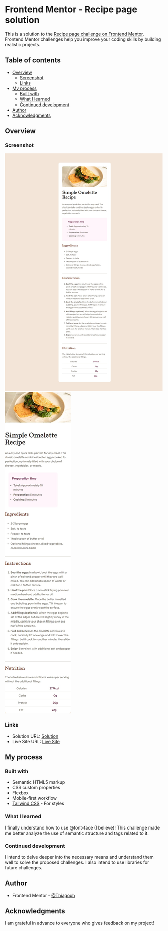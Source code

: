 # Frontend Mentor - Recipe page solution

This is a solution to the [Recipe page challenge on Frontend Mentor](https://www.frontendmentor.io/challenges/recipe-page-KiTsR8QQKm). Frontend Mentor challenges help you improve your coding skills by building realistic projects.

## Table of contents

- [Overview](#overview)
  - [Screenshot](#screenshot)
  - [Links](#links)
- [My process](#my-process)
  - [Built with](#built-with)
  - [What I learned](#what-i-learned)
  - [Continued development](#continued-development)
- [Author](#author)
- [Acknowledgments](#acknowledgments)

## Overview

### Screenshot

![desktop screenshot](./design/desktop-screenshot.jpeg)
![mobile screenshot](./design/mobile-screenshot.jpeg)

### Links

- Solution URL: [Solution](https://github.com/Thiagouh/recipe-page-challenge)
- Live Site URL: [Live Site](https://thiagouh.github.io/recipe-page-challenge/)

## My process

### Built with

- Semantic HTML5 markup
- CSS custom properties
- Flexbox
- Mobile-first workflow
- [Tailwind CSS](https://tailwindcss.com/) - For styles

### What I learned

I finally understand how to use @font-face (I believe)! This challenge made me better analyze the use of semantic structure and tags related to it.

### Continued development

I intend to delve deeper into the necessary means and understand them well to solve the proposed challenges. I also intend to use libraries for future challenges.

## Author

- Frontend Mentor - [@Thiagouh](https://www.frontendmentor.io/profile/Thiagouh)

## Acknowledgments

I am grateful in advance to everyone who gives feedback on my project!

